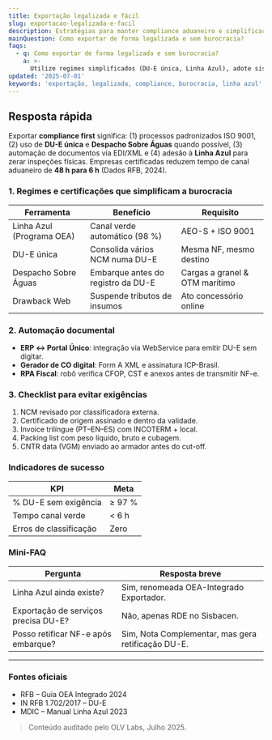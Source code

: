 ```yaml
---
title: Exportação legalizada e fácil
slug: exportacao-legalizada-e-facil
description: Estratégias para manter compliance aduaneiro e simplificar processos, reduzindo burocracia na exportação.
mainQuestion: Como exportar de forma legalizada e sem burocracia?
faqs:
  - q: Como exportar de forma legalizada e sem burocracia?
    a: >-
      Utilize regimes simplificados (DU-E única, Linha Azul), adote sistemas integrados e padronize documentos para evitar exigências da Receita.
updated: '2025-07-01'
keywords: 'exportação, legalizada, compliance, burocracia, linha azul'
---
```


## Resposta rápida

Exportar **compliance first** significa: (1) processos padronizados ISO 9001, (2) uso de **DU-E única** e **Despacho Sobre Águas** quando possível, (3) automação de documentos via EDI/XML e (4) adesão à **Linha Azul** para zerar inspeções físicas. Empresas certificadas reduzem tempo de canal aduaneiro de **48 h para 6 h** (Dados RFB, 2024).

### 1. Regimes e certificações que simplificam a burocracia

| Ferramenta | Benefício | Requisito |
| --- | --- | --- |
| Linha Azul (Programa OEA) | Canal verde automático (98 %) | AEO-S + ISO 9001 |
| DU-E única | Consolida vários NCM numa DU-E | Mesma NF, mesmo destino |
| Despacho Sobre Águas | Embarque antes do registro da DU-E | Cargas a granel & OTM marítimo |
| Drawback Web | Suspende tributos de insumos | Ato concessório online |

### 2. Automação documental

* **ERP ↔ Portal Único**: integração via WebService para emitir DU-E sem digitar.
* **Gerador de CO digital**: Form A XML e assinatura ICP-Brasil.
* **RPA Fiscal**: robô verifica CFOP, CST e anexos antes de transmitir NF-e.

### 3. Checklist para evitar exigências

1. NCM revisado por classificadora externa.  
2. Certificado de origem assinado e dentro da validade.  
3. Invoice trilíngue (PT–EN–ES) com INCOTERM + local.  
4. Packing list com peso líquido, bruto e cubagem.  
5. CNTR data (VGM) enviado ao armador antes do cut-off.

### Indicadores de sucesso

| KPI | Meta |
| --- | --- |
| % DU-E sem exigência | ≥ 97 % |
| Tempo canal verde | < 6 h |
| Erros de classificação | Zero |

### Mini-FAQ

| Pergunta | Resposta breve |
| --- | --- |
| Linha Azul ainda existe? | Sim, renomeada OEA-Integrado Exportador. |
| Exportação de serviços precisa DU-E? | Não, apenas RDE no Sisbacen. |
| Posso retificar NF-e após embarque? | Sim, Nota Complementar, mas gera retificação DU-E. |

---

### Fontes oficiais

* RFB – Guia OEA Integrado 2024
* IN RFB 1.702/2017 – DU-E
* MDIC – Manual Linha Azul 2023

> Conteúdo auditado pelo OLV Labs, Julho 2025. 